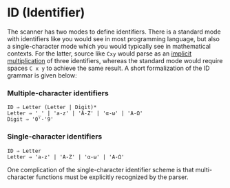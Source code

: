 # ID (Identifier)

The scanner has two modes to define identifiers. There is a standard mode with identifiers like you would see in most programming language, but also a single-character mode which you would typically see in mathematical contexts. For the latter, source like `Cxy` would parse as an [implicit multiplication](./Grammar_ImplicitMultiplication) of three identifiers, whereas the standard mode would require spaces `C x y` to achieve the same result.
A short formalization of the ID grammar is given below:

### Multiple-character identifiers
```
ID ⇒ Letter (Letter | Digit)*
Letter ⇒ '_' | 'a-z' | 'A-Z' | 'α-ω' | 'Α-Ω'
Digit ⇒ '0'-'9'
```
### Single-character identifiers
```
ID ⇒ Letter
Letter ⇒ 'a-z' | 'A-Z' | 'α-ω' | 'Α-Ω'
```

One complication of the single-character identifier scheme is that multi-character functions must be explicitly recognized by the parser.
